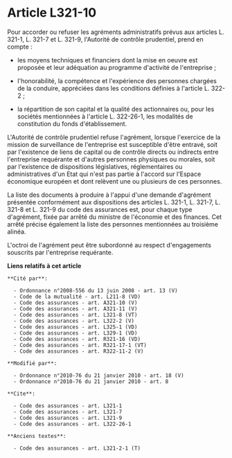 # Article L321-10

Pour accorder ou refuser les agréments administratifs prévus aux articles L. 321-1, L. 321-7 et L. 321-9, l'Autorité de
contrôle prudentiel, prend en compte :

- les moyens techniques et financiers dont la mise en oeuvre est proposée et leur adéquation au programme d'activité de
l'entreprise ;

- l'honorabilité, la compétence et l'expérience des personnes chargées de la conduire, appréciées dans les conditions
définies à l'article L. 322-2 ;

- la répartition de son capital et la qualité des actionnaires ou, pour les sociétés mentionnées à l'article L. 322-26-1, les
modalités de constitution du fonds d'établissement.

L'Autorité de contrôle prudentiel refuse l'agrément, lorsque l'exercice de la mission de surveillance de l'entreprise est
susceptible d'être entravé, soit par l'existence de liens de capital ou de contrôle directs ou indirects entre l'entreprise
requérante et d'autres personnes physiques ou morales, soit par l'existence de dispositions législatives, réglementaires ou
administratives d'un Etat qui n'est pas partie à l'accord sur l'Espace économique européen et dont relèvent une ou plusieurs
de ces personnes. 

La liste des documents à produire à l'appui d'une demande d'agrément présentée conformément aux dispositions des articles L.
321-1, L. 321-7, L. 321-8 et L. 321-9 du code des assurances est, pour chaque type d'agrément, fixée par arrêté du ministre
de l'économie et des finances. Cet arrêté précise également la liste des personnes mentionnées au troisième alinéa.

L'octroi de l'agrément peut être subordonné au respect d'engagements souscrits par l'entreprise requérante.

**Liens relatifs à cet article**

	**Cité par**:

	  - Ordonnance n°2008-556 du 13 juin 2008 - art. 13 (V)
	  - Code de la mutualité - art. L211-8 (VD)
	  - Code des assurances - art. A321-10 (V)
	  - Code des assurances - art. A321-11 (V)
	  - Code des assurances - art. L321-8 (VT)
	  - Code des assurances - art. L322-2 (V)
	  - Code des assurances - art. L325-1 (VD)
	  - Code des assurances - art. L329-1 (VD)
	  - Code des assurances - art. R321-16 (VD)
	  - Code des assurances - art. R321-17-1 (VT)
	  - Code des assurances - art. R322-11-2 (V)

	**Modifié par**:

	  - Ordonnance n°2010-76 du 21 janvier 2010 - art. 18 (V)
	  - Ordonnance n°2010-76 du 21 janvier 2010 - art. 8

	**Cite**:

	  - Code des assurances - art. L321-1
	  - Code des assurances - art. L321-7
	  - Code des assurances - art. L321-9
	  - Code des assurances - art. L322-26-1

	**Anciens textes**:

	  - Code des assurances - art. L321-2-1 (T)
